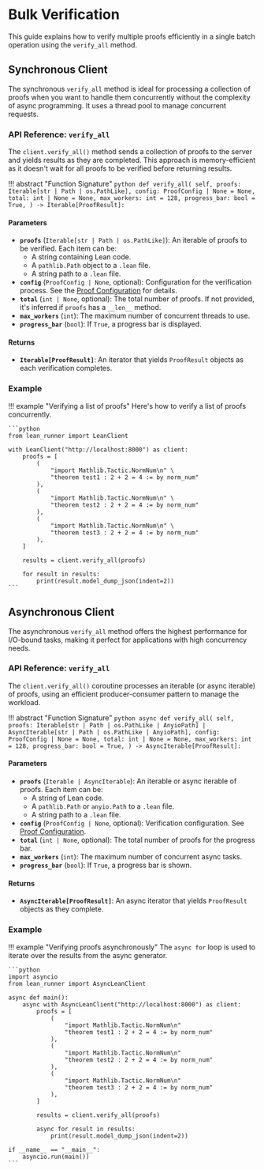 # Bulk Verification

This guide explains how to verify multiple proofs efficiently in a single batch operation using the `verify_all` method.

## Synchronous Client

The synchronous `verify_all` method is ideal for processing a collection of proofs when you want to handle them concurrently without the complexity of async programming. It uses a thread pool to manage concurrent requests.

### API Reference: `verify_all`

The `client.verify_all()` method sends a collection of proofs to the server and yields results as they are completed. This approach is memory-efficient as it doesn't wait for all proofs to be verified before returning results.

!!! abstract "Function Signature"
    ```python
    def verify_all(
        self,
        proofs: Iterable[str | Path | os.PathLike],
        config: ProofConfig | None = None,
        total: int | None = None,
        max_workers: int = 128,
        progress_bar: bool = True,
    ) -> Iterable[ProofResult]:
    ```

#### Parameters

-   **`proofs`** (`Iterable[str | Path | os.PathLike]`): An iterable of proofs to be verified. Each item can be:
    -   A string containing Lean code.
    -   A `pathlib.Path` object to a `.lean` file.
    -   A string path to a `.lean` file.
-   **`config`** (`ProofConfig | None`, optional): Configuration for the verification process. See the [Proof Configuration](./config.md) for details.
-   **`total`** (`int | None`, optional): The total number of proofs. If not provided, it's inferred if `proofs` has a `__len__` method.
-   **`max_workers`** (`int`): The maximum number of concurrent threads to use.
-   **`progress_bar`** (`bool`): If `True`, a progress bar is displayed.

#### Returns

-   **`Iterable[ProofResult]`**: An iterator that yields `ProofResult` objects as each verification completes.

### Example

!!! example "Verifying a list of proofs"
    Here's how to verify a list of proofs concurrently.

    ```python
    from lean_runner import LeanClient

    with LeanClient("http://localhost:8000") as client:
        proofs = [
            (
                "import Mathlib.Tactic.NormNum\n" \
                "theorem test1 : 2 + 2 = 4 := by norm_num"
            ),
            (
                "import Mathlib.Tactic.NormNum\n" \
                "theorem test2 : 2 + 2 = 4 := by norm_num"
            ),
            (
                "import Mathlib.Tactic.NormNum\n" \
                "theorem test3 : 2 + 2 = 4 := by norm_num"
            ),
        ]

        results = client.verify_all(proofs)

        for result in results:
            print(result.model_dump_json(indent=2))
    ```

## Asynchronous Client

The asynchronous `verify_all` method offers the highest performance for I/O-bound tasks, making it perfect for applications with high concurrency needs.

### API Reference: `verify_all`

The `client.verify_all()` coroutine processes an iterable (or async iterable) of proofs, using an efficient producer-consumer pattern to manage the workload.

!!! abstract "Function Signature"
    ```python
    async def verify_all(
        self,
        proofs: Iterable[str | Path | os.PathLike | AnyioPath]
        | AsyncIterable[str | Path | os.PathLike | AnyioPath],
        config: ProofConfig | None = None,
        total: int | None = None,
        max_workers: int = 128,
        progress_bar: bool = True,
    ) -> AsyncIterable[ProofResult]:
    ```

#### Parameters

-   **`proofs`** (`Iterable | AsyncIterable`): An iterable or async iterable of proofs. Each item can be:
    -   A string of Lean code.
    -   A `pathlib.Path` or `anyio.Path` to a `.lean` file.
    -   A string path to a `.lean` file.
-   **`config`** (`ProofConfig | None`, optional): Verification configuration. See [Proof Configuration](./config.md).
-   **`total`** (`int | None`, optional): The total number of proofs for the progress bar.
-   **`max_workers`** (`int`): The maximum number of concurrent async tasks.
-   **`progress_bar`** (`bool`): If `True`, a progress bar is shown.

#### Returns

-   **`AsyncIterable[ProofResult]`**: An async iterator that yields `ProofResult` objects as they complete.

### Example

!!! example "Verifying proofs asynchronously"
    The `async for` loop is used to iterate over the results from the async generator.

    ```python
    import asyncio
    from lean_runner import AsyncLeanClient

    async def main():
        async with AsyncLeanClient("http://localhost:8000") as client:
            proofs = [
                (
                    "import Mathlib.Tactic.NormNum\n" 
                    "theorem test1 : 2 + 2 = 4 := by norm_num"
                ),
                (
                    "import Mathlib.Tactic.NormNum\n" 
                    "theorem test2 : 2 + 2 = 4 := by norm_num"
                ),
                (
                    "import Mathlib.Tactic.NormNum\n" 
                    "theorem test3 : 2 + 2 = 4 := by norm_num"
                ),
            ]

            results = client.verify_all(proofs)

            async for result in results:
                print(result.model_dump_json(indent=2))

    if __name__ == "__main__":
        asyncio.run(main())
    ```
